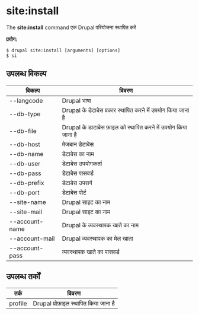# site:install
The **site:install** command एक Drupal परियोजना स्थापित करें

**प्रयोग:**
```
$ drupal site:install [arguments] [options] 
$ si  
```

## उपलब्ध विकल्प
विकल्प | विवरण
-------|-------------
--langcode | Drupal भाषा
--db-type | Drupal के डेटाबेस प्रकार स्थापित करने में उपयोग किया जाना है
--db-file | Drupal के डाटाबेस फ़ाइल को स्थापित करने में उपयोग किया जाना है
--db-host | मेजबान डेटाबेस
--db-name | डेटाबेस का नाम
--db-user | डेटाबेस उपयोगकर्ता
--db-pass | डेटाबेस पासवर्ड
--db-prefix | डेटाबेस उपसर्ग
--db-port | डेटाबेस पोर्ट
--site-name | Drupal साइट का नाम
--site-mail | Drupal साइट का नाम
--account-name | Drupal के व्यवस्थापक खाते का नाम
--account-mail | Drupal व्यवस्थापक का मेल खाता 
--account-pass | व्यवस्थापक खाते का पासवर्ड

## उपलब्ध तर्कों  
तर्क | विवरण
---------|-------------
profile | Drupal प्रोफ़ाइल स्थापित किया जाना है
